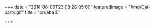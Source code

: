 +++
date = "2016-06-09T23:08:28-05:00"
featuredimage = "/img/Cat-party.gif"
title = "prueba10"

+++

